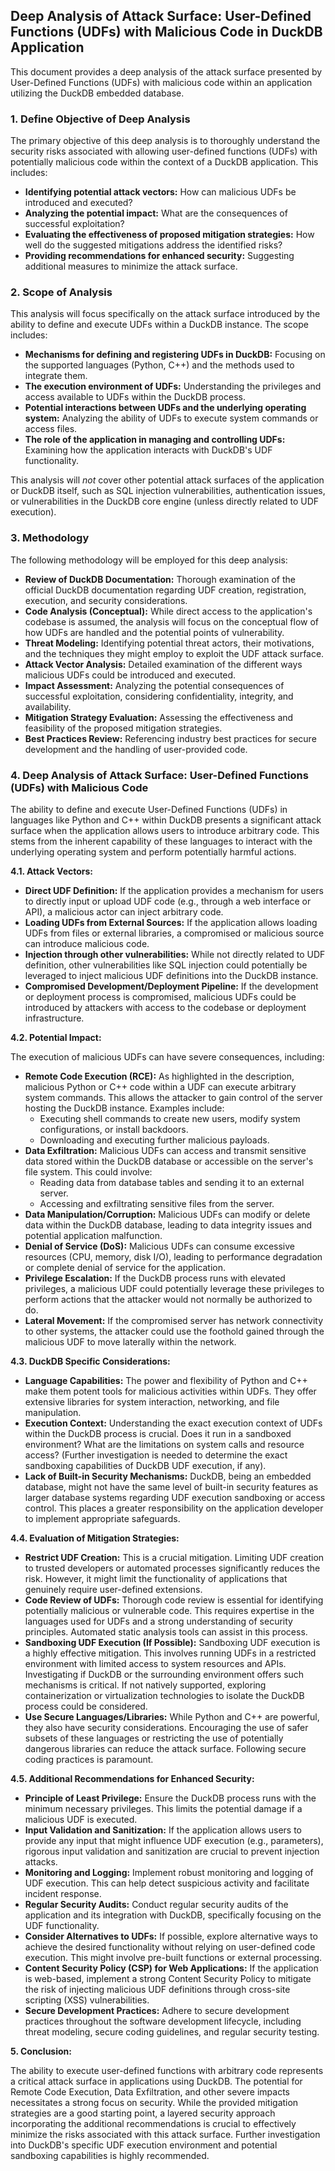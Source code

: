 ## Deep Analysis of Attack Surface: User-Defined Functions (UDFs) with Malicious Code in DuckDB Application

This document provides a deep analysis of the attack surface presented by User-Defined Functions (UDFs) with malicious code within an application utilizing the DuckDB embedded database.

### 1. Define Objective of Deep Analysis

The primary objective of this deep analysis is to thoroughly understand the security risks associated with allowing user-defined functions (UDFs) with potentially malicious code within the context of a DuckDB application. This includes:

* **Identifying potential attack vectors:** How can malicious UDFs be introduced and executed?
* **Analyzing the potential impact:** What are the consequences of successful exploitation?
* **Evaluating the effectiveness of proposed mitigation strategies:** How well do the suggested mitigations address the identified risks?
* **Providing recommendations for enhanced security:**  Suggesting additional measures to minimize the attack surface.

### 2. Scope of Analysis

This analysis will focus specifically on the attack surface introduced by the ability to define and execute UDFs within a DuckDB instance. The scope includes:

* **Mechanisms for defining and registering UDFs in DuckDB:**  Focusing on the supported languages (Python, C++) and the methods used to integrate them.
* **The execution environment of UDFs:** Understanding the privileges and access available to UDFs within the DuckDB process.
* **Potential interactions between UDFs and the underlying operating system:**  Analyzing the ability of UDFs to execute system commands or access files.
* **The role of the application in managing and controlling UDFs:**  Examining how the application interacts with DuckDB's UDF functionality.

This analysis will *not* cover other potential attack surfaces of the application or DuckDB itself, such as SQL injection vulnerabilities, authentication issues, or vulnerabilities in the DuckDB core engine (unless directly related to UDF execution).

### 3. Methodology

The following methodology will be employed for this deep analysis:

* **Review of DuckDB Documentation:**  Thorough examination of the official DuckDB documentation regarding UDF creation, registration, execution, and security considerations.
* **Code Analysis (Conceptual):**  While direct access to the application's codebase is assumed, the analysis will focus on the conceptual flow of how UDFs are handled and the potential points of vulnerability.
* **Threat Modeling:**  Identifying potential threat actors, their motivations, and the techniques they might employ to exploit the UDF attack surface.
* **Attack Vector Analysis:**  Detailed examination of the different ways malicious UDFs could be introduced and executed.
* **Impact Assessment:**  Analyzing the potential consequences of successful exploitation, considering confidentiality, integrity, and availability.
* **Mitigation Strategy Evaluation:**  Assessing the effectiveness and feasibility of the proposed mitigation strategies.
* **Best Practices Review:**  Referencing industry best practices for secure development and the handling of user-provided code.

### 4. Deep Analysis of Attack Surface: User-Defined Functions (UDFs) with Malicious Code

The ability to define and execute User-Defined Functions (UDFs) in languages like Python and C++ within DuckDB presents a significant attack surface when the application allows users to introduce arbitrary code. This stems from the inherent capability of these languages to interact with the underlying operating system and perform potentially harmful actions.

**4.1. Attack Vectors:**

* **Direct UDF Definition:** If the application provides a mechanism for users to directly input or upload UDF code (e.g., through a web interface or API), a malicious actor can inject arbitrary code.
* **Loading UDFs from External Sources:** If the application allows loading UDFs from files or external libraries, a compromised or malicious source can introduce malicious code.
* **Injection through other vulnerabilities:**  While not directly related to UDF definition, other vulnerabilities like SQL injection could potentially be leveraged to inject malicious UDF definitions into the DuckDB instance.
* **Compromised Development/Deployment Pipeline:** If the development or deployment process is compromised, malicious UDFs could be introduced by attackers with access to the codebase or deployment infrastructure.

**4.2. Potential Impact:**

The execution of malicious UDFs can have severe consequences, including:

* **Remote Code Execution (RCE):**  As highlighted in the description, malicious Python or C++ code within a UDF can execute arbitrary system commands. This allows the attacker to gain control of the server hosting the DuckDB instance. Examples include:
    * Executing shell commands to create new users, modify system configurations, or install backdoors.
    * Downloading and executing further malicious payloads.
* **Data Exfiltration:** Malicious UDFs can access and transmit sensitive data stored within the DuckDB database or accessible on the server's file system. This could involve:
    * Reading data from database tables and sending it to an external server.
    * Accessing and exfiltrating sensitive files from the server.
* **Data Manipulation/Corruption:** Malicious UDFs can modify or delete data within the DuckDB database, leading to data integrity issues and potential application malfunction.
* **Denial of Service (DoS):**  Malicious UDFs can consume excessive resources (CPU, memory, disk I/O), leading to performance degradation or complete denial of service for the application.
* **Privilege Escalation:** If the DuckDB process runs with elevated privileges, a malicious UDF could potentially leverage these privileges to perform actions that the attacker would not normally be authorized to do.
* **Lateral Movement:** If the compromised server has network connectivity to other systems, the attacker could use the foothold gained through the malicious UDF to move laterally within the network.

**4.3. DuckDB Specific Considerations:**

* **Language Capabilities:** The power and flexibility of Python and C++ make them potent tools for malicious activities within UDFs. They offer extensive libraries for system interaction, networking, and file manipulation.
* **Execution Context:** Understanding the exact execution context of UDFs within the DuckDB process is crucial. Does it run in a sandboxed environment? What are the limitations on system calls and resource access? (Further investigation is needed to determine the exact sandboxing capabilities of DuckDB UDF execution, if any).
* **Lack of Built-in Security Mechanisms:** DuckDB, being an embedded database, might not have the same level of built-in security features as larger database systems regarding UDF execution sandboxing or access control. This places a greater responsibility on the application developer to implement appropriate safeguards.

**4.4. Evaluation of Mitigation Strategies:**

* **Restrict UDF Creation:** This is a crucial mitigation. Limiting UDF creation to trusted developers or automated processes significantly reduces the risk. However, it might limit the functionality of applications that genuinely require user-defined extensions.
* **Code Review of UDFs:** Thorough code review is essential for identifying potentially malicious or vulnerable code. This requires expertise in the languages used for UDFs and a strong understanding of security principles. Automated static analysis tools can assist in this process.
* **Sandboxing UDF Execution (If Possible):**  Sandboxing UDF execution is a highly effective mitigation. This involves running UDFs in a restricted environment with limited access to system resources and APIs. Investigating if DuckDB or the surrounding environment offers such mechanisms is critical. If not natively supported, exploring containerization or virtualization technologies to isolate the DuckDB process could be considered.
* **Use Secure Languages/Libraries:** While Python and C++ are powerful, they also have security considerations. Encouraging the use of safer subsets of these languages or restricting the use of potentially dangerous libraries can reduce the attack surface. Following secure coding practices is paramount.

**4.5. Additional Recommendations for Enhanced Security:**

* **Principle of Least Privilege:** Ensure the DuckDB process runs with the minimum necessary privileges. This limits the potential damage if a malicious UDF is executed.
* **Input Validation and Sanitization:** If the application allows users to provide any input that might influence UDF execution (e.g., parameters), rigorous input validation and sanitization are crucial to prevent injection attacks.
* **Monitoring and Logging:** Implement robust monitoring and logging of UDF execution. This can help detect suspicious activity and facilitate incident response.
* **Regular Security Audits:** Conduct regular security audits of the application and its integration with DuckDB, specifically focusing on the UDF functionality.
* **Consider Alternatives to UDFs:** If possible, explore alternative ways to achieve the desired functionality without relying on user-defined code execution. This might involve pre-built functions or external processing.
* **Content Security Policy (CSP) for Web Applications:** If the application is web-based, implement a strong Content Security Policy to mitigate the risk of injecting malicious UDF definitions through cross-site scripting (XSS) vulnerabilities.
* **Secure Development Practices:**  Adhere to secure development practices throughout the software development lifecycle, including threat modeling, secure coding guidelines, and regular security testing.

**5. Conclusion:**

The ability to execute user-defined functions with arbitrary code represents a critical attack surface in applications using DuckDB. The potential for Remote Code Execution, Data Exfiltration, and other severe impacts necessitates a strong focus on security. While the provided mitigation strategies are a good starting point, a layered security approach incorporating the additional recommendations is crucial to effectively minimize the risks associated with this attack surface. Further investigation into DuckDB's specific UDF execution environment and potential sandboxing capabilities is highly recommended.